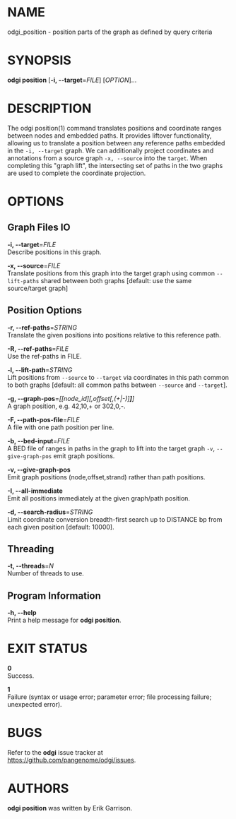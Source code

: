 # NAME

odgi\_position - position parts of the graph as defined by query criteria

# SYNOPSIS

**odgi position** \[**-i, --target**=*FILE*\] \[*OPTION*\]…

# DESCRIPTION

The odgi position(1) command translates positions and coordinate ranges between nodes and embedded paths. It provides liftover functionality, allowing us to translate a position between any reference paths embedded in the `-i, --target` graph. We can additionally project coordinates and annotations from a source graph `-x, --source` into the `target`. When completing this "graph lift", the intersecting set of paths in the two graphs are used to complete the coordinate projection.

# OPTIONS

## Graph Files IO

**-i, --target**=*FILE*  
Describe positions in this graph.

**-x, --source**=*FILE*  
Translate positions from this graph into the target graph using common `--lift-paths` shared between both graphs \[default: use the same source/target graph\]

## Position Options

**-r, --ref-paths**=*STRING*  
Translate the given positions into positions relative to this reference path.

**-R, --ref-paths**=*FILE*  
Use the ref-paths in FILE.

**-l, --lift-path**=*STRING*  
Lift positions from `--source` to `--target` via coordinates in this path common to both graphs \[default: all common paths between `--source` and `--target`\].

**-g, --graph-pos**=*\[\[node\_id\]\[,offset\[,(+|-)\]**\]**\]*  
A graph position, e.g. 42,10,+ or 302,0,-.

**-F, --path-pos-file**=*FILE*  
A file with one path position per line.

**-b, --bed-input**=*FILE*  
A BED file of ranges in paths in the graph to lift into the target graph `-v`, `--give-graph-pos` emit graph positions.

**-v, --give-graph-pos**  
Emit graph positions (node,offset,strand) rather than path positions.

**-I, --all-immediate**  
Emit all positions immediately at the given graph/path position.

**-d, --search-radius**=*STRING*  
Limit coordinate conversion breadth-first search up to DISTANCE bp from each given position \[default: 10000\].

## Threading

**-t, --threads**=*N*  
Number of threads to use.

## Program Information

**-h, --help**  
Print a help message for **odgi position**.

# EXIT STATUS

**0**  
Success.

**1**  
Failure (syntax or usage error; parameter error; file processing failure; unexpected error).

# BUGS

Refer to the **odgi** issue tracker at <https://github.com/pangenome/odgi/issues>.

# AUTHORS

**odgi position** was written by Erik Garrison.
